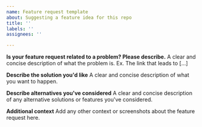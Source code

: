 ```yaml
---
name: Feature request template
about: Suggesting a feature idea for this repo
title: ''
labels: ''
assignees: ''

---
```


**Is your feature request related to a problem? Please describe.**
A clear and concise description of what the problem is. Ex. The link that leads to [...]

**Describe the solution you'd like**
A clear and concise description of what you want to happen.

**Describe alternatives you've considered**
A clear and concise description of any alternative solutions or features you've considered.

**Additional context**
Add any other context or screenshots about the feature request here.
